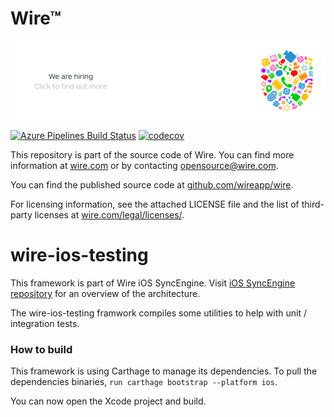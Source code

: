 # Wire™
[![Wire logo](https://github.com/wireapp/wire/blob/master/assets/header-small.png?raw=true)](https://wire.com/jobs/)

[![Azure Pipelines Build Status](https://dev.azure.com/wireswiss/Wire%20iOS/_apis/build/status/Frameworks/wire-ios-testing?branchName=develop)](https://dev.azure.com/wireswiss/Wire%20iOS/_build/latest?definitionId=22&branchName=develop) [![codecov](https://codecov.io/gh/wireapp/wire-ios-testing/branch/develop/graph/badge.svg)](https://codecov.io/gh/wireapp/wire-ios-testing)


This repository is part of the source code of Wire. You can find more information at [wire.com](https://wire.com) or by contacting opensource@wire.com.

You can find the published source code at [github.com/wireapp/wire](https://github.com/wireapp/wire).

For licensing information, see the attached LICENSE file and the list of third-party licenses at [wire.com/legal/licenses/](https://wire.com/legal/licenses/).

# wire-ios-testing

This framework is part of Wire iOS SyncEngine. Visit [iOS SyncEngine repository](http://github.com/wireapp/zmessaging-cocoa) for an overview of the architecture.

The wire-ios-testing framwork compiles some utilities to help with unit / integration tests.


### How to build

This framework is using Carthage to manage its dependencies. To pull the dependencies binaries, `run carthage bootstrap --platform ios`.

You can now open the Xcode project and build.
